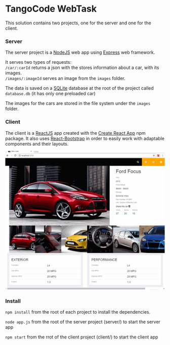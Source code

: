 # TangoCode WebTask #

This solution contains two projects, one for the server and one for the client.

### Server ###

The server project is a [NodeJS](https://nodejs.org) web app using [Express](http://expressjs.com/) web framework.

It serves two types of requests:  
`/car/:carId` returns a json with the stores information about a car, with its images.  
`/images/:imageId` serves an image from the `images` folder.

The data is saved on a [SQLite](http://sqlite.org/) database at the root of the project called `database.db` (it has only one preloaded car)

The images for the cars are stored in the file system under the `images` folder.

### Client ###

The client is a [ReactJS](https://reactjs.org/) app created with the [Create React App](https://www.npmjs.com/package/create-react-app) npm package. It also uses [React-Bootstrap](https://react-bootstrap.github.io/) in order to easily work with adaptable components and their layouts.

![img](TCWebTask.gif)

### Install ### 

`npm install` from the root of each project to install the dependencies.

`node app.js` from the root of the server project (server/) to start the server app

`npm start` from the rrot of the client project (client/) to start the client app
